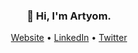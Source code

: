 <h3 align="center">👋 Hi, I'm Artyom.</h3>

<p align="center">
  <a href="https://www.zankevich.com/">Website</a> •
  <a href="https://www.linkedin.com/in/zankevich/">LinkedIn</a> •
  <a href="https://twitter.com/ArtyomZankevich/">Twitter</a>
</p>
